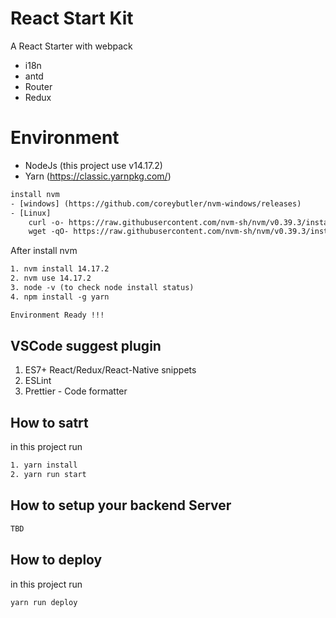 # React Start Kit

A React Starter with webpack

-   i18n
-   antd
-   Router
-   Redux

# Environment

-   NodeJs (this project use v14.17.2)
-   Yarn (https://classic.yarnpkg.com/)

```xml
install nvm
- [windows] (https://github.com/coreybutler/nvm-windows/releases)
- [Linux]
    curl -o- https://raw.githubusercontent.com/nvm-sh/nvm/v0.39.3/install.sh | bash
    wget -qO- https://raw.githubusercontent.com/nvm-sh/nvm/v0.39.3/install.sh | bash
```

After install nvm

```xml
1. nvm install 14.17.2
2. nvm use 14.17.2
3. node -v (to check node install status)
4. npm install -g yarn

Environment Ready !!!
```

## VSCode suggest plugin

1. ES7+ React/Redux/React-Native snippets
2. ESLint
3. Prettier - Code formatter

## How to satrt

in this project run

```xml
1. yarn install
2. yarn run start
```

## How to setup your backend Server

```xml
TBD
```

## How to deploy

in this project run

```xml
yarn run deploy
```
